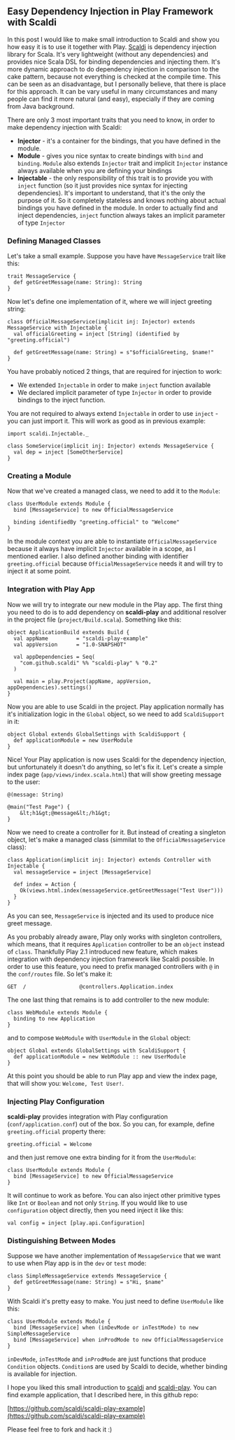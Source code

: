 ## Easy Dependency Injection in Play Framework with Scaldi

In this post I would like to make small introduction to Scaldi and show you how easy it is to use it together with Play. [Scaldi](http://scaldi.github.io/scaldi/Scaldi.html) is dependency injection library for Scala. It's very lightweight (without any dependencies) and provides nice Scala DSL for binding dependencies and injecting them. It's more dynamic approach to do dependency injection in comparison to the cake pattern, because not everything is checked at the compile time. This can be seen as an disadvantage, but I personally believe, that there is place for this approach. It can be vary useful in many circumstances and many people can find it more natural (and easy), especially if they are coming from Java background.

There are only 3 most important traits that you need to know, in order to make dependency injection with Scaldi:

* **Injector** - it's a container for the bindings, that you have defined in the module.
* **Module** - gives you nice syntax to create bindings with `bind` and `binding`. `Module` also extends `Injector` trait and implicit `Injector` instance always available when you are defining your bindings
* **Injectable** - the only responsibility of this trait is to provide you with `inject` function (so it just provides nice syntax for injecting dependencies). It's important to understand, that it's the only the purpose of it. So it completely stateless and knows nothing about actual bindings you have defined in the module. In order to actually find and inject dependencies, `inject` function always takes an implicit parameter of type `Injector`

<!-- more -->

### Defining Managed Classes

Let's take a small example. Suppose you have have `MessageService` trait like this:

	trait MessageService {
	  def getGreetMessage(name: String): String
	}

Now let's define one implementation of it, where we will inject greeting string:

	class OfficialMessageService(implicit inj: Injector) extends MessageService with Injectable {
	  val officialGreeting = inject [String] (identified by "greeting.official")
	
	  def getGreetMessage(name: String) = s"$officialGreeting, $name!"
	}

You have probably noticed 2 things, that are required for injection to work:

* We extended `Injectable` in order to make `inject` function available 
* We declared implicit parameter of type `Injector` in order to provide bindings to the inject function.

You are not required to always extend `Injectable` in order to use `inject` - you can just import it. This will  work as good as in previous example:

	import scaldi.Injectable._

	class SomeService(implicit inj: Injector) extends MessageService {
	  val dep = inject [SomeOtherService]
	}

### Creating a Module

Now that we've created a managed class, we need to add it to the `Module`:

	class UserModule extends Module {
	  bind [MessageService] to new OfficialMessageService
	
	  binding identifiedBy "greeting.official" to "Welcome"
	}

In the module context you are able to instantiate `OfficialMessageService` because it always have implicit `Injector` available in a scope, as I mentioned earlier. I also defined another binding with identifier  `greeting.official` because `OfficialMessageService` needs it and will try to inject it at some point.

### Integration with Play App

Now we will try to integrate our new module in the Play app. The first thing you need to do is to add dependency on **scaldi-play** and additional resolver in the project file (`project/Build.scala`). Something like this:

	object ApplicationBuild extends Build {
	  val appName         = "scaldi-play-example"
	  val appVersion      = "1.0-SNAPSHOT"
	
	  val appDependencies = Seq(
	    "com.github.scaldi" %% "scaldi-play" % "0.2"
	  )
	
	  val main = play.Project(appName, appVersion, appDependencies).settings()
	}

Now you are able to use Scaldi in the project. Play application normally has it's initialization logic in the `Global` object, so we need to add `ScaldiSupport` in it:

	object Global extends GlobalSettings with ScaldiSupport {
	  def applicationModule = new UserModule
	}

Nice! Your Play application is now uses Scaldi for the dependency injection, but unfortunately it doesn't do anything, so let's fix it. Let's create a simple index page (`app/views/index.scala.html`) that will show greeting message to the user:

	@(message: String)
	
	@main("Test Page") {
	    &lt;h1&gt;@message&lt;/h1&gt;
	}

Now we need to create a controller for it. But instead of creating a singleton object, let's make a managed class (simmilat to the `OfficialMessageService` class):

	class Application(implicit inj: Injector) extends Controller with Injectable {
	  val messageService = inject [MessageService]
	
	  def index = Action {
	    Ok(views.html.index(messageService.getGreetMessage("Test User")))
	  }
	}

As you can see, `MessageService` is injected and its used to produce nice greet message. 

As you probably already aware, Play only works with singleton controllers, which means, that it requires `Application` controller to be an `object` instead of `class`. Thankfully Play 2.1 introduced new feature, which makes integration with dependency injection framework like Scaldi possible. In order to use this feature, you need to prefix managed controllers with `@` in the `conf/routes` file. So let's make it:

	GET  /                 @controllers.Application.index

The one last thing that remains is to add controller to the new module:

	class WebModule extends Module {
	  binding to new Application
	}

and to compose `WebModule` with `UserModule` in the `Global` object:

	object Global extends GlobalSettings with ScaldiSupport {
	  def applicationModule = new WebModule :: new UserModule
	}

At this point you should be able to run Play app and view the index page, that will show you: `Welcome, Test User!`.

### Injecting Play Configuration

**scaldi-play** provides integration with Play configuration (`conf/application.conf`) out of the box. So you can, for example, define `greeting.official` property there:

	greeting.official = Welcome

and then just remove one extra binding for it from the `UserModule`:

	class UserModule extends Module {
	  bind [MessageService] to new OfficialMessageService
	}

It will continue to work as before. You can also inject other primitive types like `Int` or `Boolean` and not only `String`. If you would like to use `configuration` object directly, then you need inject it like this:

	val config = inject [play.api.Configuration]

### Distinguishing Between Modes

Suppose we have another implementation of `MessageService` that we want to use when Play app is in the `dev` or `test` mode:

	class SimpleMessageService extends MessageService {
	  def getGreetMessage(name: String) = s"Hi, $name"
	}

With Scaldi it's pretty easy to make. You just need to define `UserModule` like this:

	class UserModule extends Module {
	  bind [MessageService] when (inDevMode or inTestMode) to new SimpleMessageService
	  bind [MessageService] when inProdMode to new OfficialMessageService
	}

`inDevMode`, `inTestMode` and `inProdMode` are just functions that produce `Condition` objects. `Condition`s are used by Scaldi to decide, whether binding is available for injection.

I hope you liked this small introduction to [scaldi](http://scaldi.github.io/scaldi/Scaldi.html) and [scaldi-play](https://github.com/scaldi/scaldi-play). You can find example application, that I described here, in this github repo:

[https://github.com/scaldi/scaldi-play-example](https://github.com/scaldi/scaldi-play-example)

Please feel free to fork and hack it :)